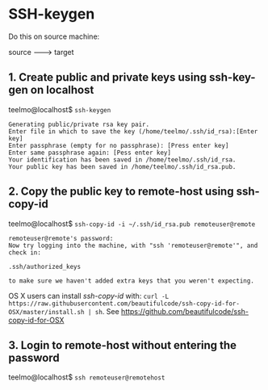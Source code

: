 # SSH-keygen

Do this on source machine:

source ---> target

## 1.  Create public and private keys using ssh-key-gen on localhost 
teelmo@localhost$ `ssh-keygen`
~~~~
Generating public/private rsa key pair.
Enter file in which to save the key (/home/teelmo/.ssh/id_rsa):[Enter key]
Enter passphrase (empty for no passphrase): [Press enter key]
Enter same passphrase again: [Pess enter key]
Your identification has been saved in /home/teelmo/.ssh/id_rsa.
Your public key has been saved in /home/teelmo/.ssh/id_rsa.pub.
~~~~

## 2. Copy the public key to remote-host using ssh-copy-id
teelmo@localhost$ `ssh-copy-id -i ~/.ssh/id_rsa.pub remoteuser@remote`
~~~~
remoteuser@remote's password:
Now try logging into the machine, with "ssh 'remoteuser@remote'", and check in:

.ssh/authorized_keys

to make sure we haven't added extra keys that you weren't expecting.
~~~~

OS X users can install _ssh-copy-id_ with: `curl -L https://raw.githubusercontent.com/beautifulcode/ssh-copy-id-for-OSX/master/install.sh | sh`. See https://github.com/beautifulcode/ssh-copy-id-for-OSX

## 3. Login to remote-host without entering the password
teelmo@localhost$ `ssh remoteuser@remotehost`
